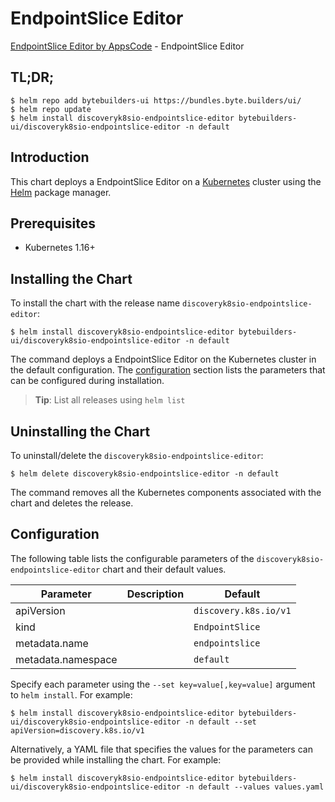 # EndpointSlice Editor

[EndpointSlice Editor by AppsCode](https://byte.builders) - EndpointSlice Editor

## TL;DR;

```console
$ helm repo add bytebuilders-ui https://bundles.byte.builders/ui/
$ helm repo update
$ helm install discoveryk8sio-endpointslice-editor bytebuilders-ui/discoveryk8sio-endpointslice-editor -n default
```

## Introduction

This chart deploys a EndpointSlice Editor on a [Kubernetes](http://kubernetes.io) cluster using the [Helm](https://helm.sh) package manager.

## Prerequisites

- Kubernetes 1.16+

## Installing the Chart

To install the chart with the release name `discoveryk8sio-endpointslice-editor`:

```console
$ helm install discoveryk8sio-endpointslice-editor bytebuilders-ui/discoveryk8sio-endpointslice-editor -n default
```

The command deploys a EndpointSlice Editor on the Kubernetes cluster in the default configuration. The [configuration](#configuration) section lists the parameters that can be configured during installation.

> **Tip**: List all releases using `helm list`

## Uninstalling the Chart

To uninstall/delete the `discoveryk8sio-endpointslice-editor`:

```console
$ helm delete discoveryk8sio-endpointslice-editor -n default
```

The command removes all the Kubernetes components associated with the chart and deletes the release.

## Configuration

The following table lists the configurable parameters of the `discoveryk8sio-endpointslice-editor` chart and their default values.

|     Parameter      | Description |        Default        |
|--------------------|-------------|-----------------------|
| apiVersion         |             | `discovery.k8s.io/v1` |
| kind               |             | `EndpointSlice`       |
| metadata.name      |             | `endpointslice`       |
| metadata.namespace |             | `default`             |


Specify each parameter using the `--set key=value[,key=value]` argument to `helm install`. For example:

```console
$ helm install discoveryk8sio-endpointslice-editor bytebuilders-ui/discoveryk8sio-endpointslice-editor -n default --set apiVersion=discovery.k8s.io/v1
```

Alternatively, a YAML file that specifies the values for the parameters can be provided while
installing the chart. For example:

```console
$ helm install discoveryk8sio-endpointslice-editor bytebuilders-ui/discoveryk8sio-endpointslice-editor -n default --values values.yaml
```
